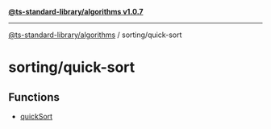[**@ts-standard-library/algorithms v1.0.7**](../../README.md)

***

[@ts-standard-library/algorithms](../../modules.md) / sorting/quick-sort

# sorting/quick-sort

## Functions

- [quickSort](functions/quickSort.md)
